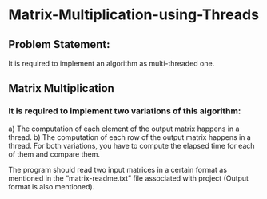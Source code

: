 # Matrix-Multiplication-using-Threads

## Problem Statement:
It is required to implement an algorithm as multi-threaded one.
## Matrix Multiplication
### It is required to implement two variations of this algorithm:
a) The computation of each element of the output matrix happens in a thread.
b) The computation of each row of the output matrix happens in a thread.
For both variations, you have to compute the elapsed time for each of them and compare them.

The program should read two input matrices in a certain format as mentioned in the “matrix-readme.txt” file associated with project (Output format is also mentioned).
